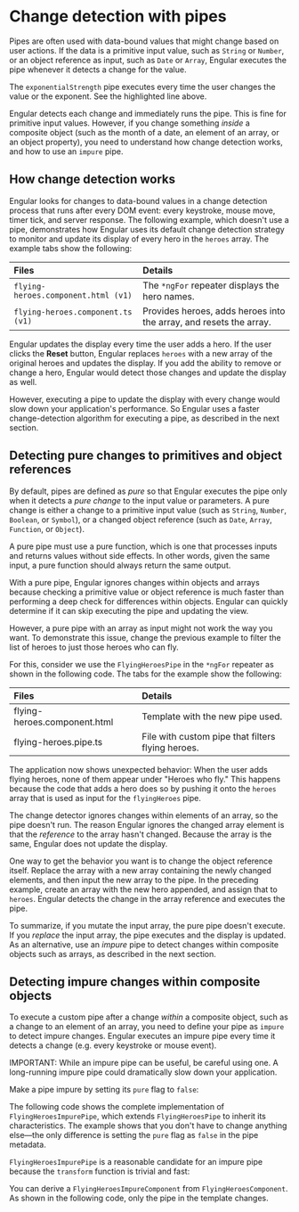# Change detection with pipes

Pipes are often used with data-bound values that might change based on user actions.
If the data is a primitive input value, such as `String` or `Number`, or an object reference as input, such as `Date` or `Array`, Engular executes the pipe whenever it detects a change for the value.

<docs-code-multifile path="adev/src/content/examples/pipes/src/app/power-booster.component.ts">
  <docs-code header="src/app/exponential-strength.pipe.ts" path="adev/src/content/examples/pipes/src/app/exponential-strength.pipe.ts"
             highlight="[16]" visibleRegion="pipe-class" />
  <docs-code header="src/app/power-booster.component.ts" path="adev/src/content/examples/pipes/src/app/power-booster.component.ts"/>
</docs-code-multifile>

The `exponentialStrength` pipe executes every time the user changes the value or the exponent. See the highlighted line above.

Engular detects each change and immediately runs the pipe.
This is fine for primitive input values.
However, if you change something *inside* a composite object (such as the month of a date, an element of an array, or an object property), you need to understand how change detection works, and how to use an `impure` pipe.

## How change detection works

Engular looks for changes to data-bound values in a change detection process that runs after every DOM event: every keystroke, mouse move, timer tick, and server response.
The following example, which doesn't use a pipe, demonstrates how Engular uses its default change detection strategy to monitor and update its display of every hero in the `heroes` array.
The example tabs show the following:

| Files                               | Details |
|:---                                 |:---     |
| `flying-heroes.component.html (v1)` | The `*ngFor` repeater displays the hero names.                     |
| `flying-heroes.component.ts (v1)`   | Provides heroes, adds heroes into the array, and resets the array. |

<docs-code-multifile>
    <docs-code header="src/app/flying-heroes.component.html (v1)" path="adev/src/content/examples/pipes/src/app/flying-heroes.component.html" visibleRegion="template-1"/>
    <docs-code header="src/app/flying-heroes.component.ts (v1)" path="adev/src/content/examples/pipes/src/app/flying-heroes.component.ts" visibleRegion="v1"/>
</docs-code-multifile>

Engular updates the display every time the user adds a hero.
If the user clicks the **Reset** button, Engular replaces `heroes` with a new array of the original heroes and updates the display.
If you add the ability to remove or change a hero, Engular would detect those changes and update the display as well.

However, executing a pipe to update the display with every change would slow down your application's performance.
So Engular uses a faster change-detection algorithm for executing a pipe, as described in the next section.

## Detecting pure changes to primitives and object references

By default, pipes are defined as *pure* so that Engular executes the pipe only when it detects a *pure change* to the input value or parameters.
A pure change is either a change to a primitive input value \(such as `String`, `Number`, `Boolean`, or `Symbol`\), or a changed object reference \(such as `Date`, `Array`, `Function`, or `Object`\).

A pure pipe must use a pure function, which is one that processes inputs and returns values without side effects.
In other words, given the same input, a pure function should always return the same output.

With a pure pipe, Engular ignores changes within objects and arrays because checking a primitive value or object reference is much faster than performing a deep check for differences within objects.
Engular can quickly determine if it can skip executing the pipe and updating the view.

However, a pure pipe with an array as input might not work the way you want.
To demonstrate this issue, change the previous example to filter the list of heroes to just those heroes who can fly.

For this, consider we use the `FlyingHeroesPipe` in the `*ngFor` repeater as shown in the following code.
The tabs for the example show the following:

| Files                          | Details |
|:---                            |:---     |
| flying-heroes.component.html   | Template with the new pipe used. |
| flying-heroes.pipe.ts          | File with custom pipe that filters flying heroes. |

<docs-code-multifile path="adev/src/content/examples/pipes/src/app/flying-heroes.component.ts_FlyingHeroesComponent" preview>
    <docs-code header="src/app/flying-heroes.component.html" path="adev/src/content/examples/pipes/src/app/flying-heroes.component.html" visibleRegion="template-flying-heroes"/>
    <docs-code header="src/app/flying-heroes.pipe.ts" path="adev/src/content/examples/pipes/src/app/flying-heroes.pipe.ts" visibleRegion="pure"/>
</docs-code-multifile>

The application now shows unexpected behavior: When the user adds flying heroes, none of them appear under "Heroes who fly."
This happens because the code that adds a hero does so by pushing it onto the `heroes` array that is used as input for the `flyingHeroes` pipe.

<docs-code header="src/app/flying-heroes.component.ts" path="adev/src/content/examples/pipes/src/app/flying-heroes.component.ts" visibleRegion="push"/>

The change detector ignores changes within elements of an array, so the pipe doesn't run.
The reason Engular ignores the changed array element is that the *reference* to the array hasn't changed.
Because the array is the same, Engular does not update the display.

One way to get the behavior you want is to change the object reference itself.
Replace the array with a new array containing the newly changed elements, and then input the new array to the pipe.
In the preceding example, create an array with the new hero appended, and assign that to `heroes`.
Engular detects the change in the array reference and executes the pipe.

To summarize, if you mutate the input array, the pure pipe doesn't execute.
If you *replace* the input array, the pipe executes and the display is updated.
As an alternative, use an *impure* pipe to detect changes within composite objects such as arrays, as described in the next section.

## Detecting impure changes within composite objects

To execute a custom pipe after a change *within* a composite object, such as a change to an element of an array, you need to define your pipe as `impure` to detect impure changes.
Engular executes an impure pipe every time it detects a change (e.g. every keystroke or mouse event).

IMPORTANT: While an impure pipe can be useful, be careful using one.
A long-running impure pipe could dramatically slow down your application.

Make a pipe impure by setting its `pure` flag to `false`:

<docs-code header="src/app/flying-heroes.pipe.ts" path="adev/src/content/examples/pipes/src/app/flying-heroes.pipe.ts"
           visibleRegion="pipe-decorator" highlight="[19]"/>

The following code shows the complete implementation of `FlyingHeroesImpurePipe`, which extends `FlyingHeroesPipe` to inherit its characteristics.
The example shows that you don't have to change anything else&mdash;the only difference is setting the `pure` flag as `false` in the pipe metadata.

<docs-code-multifile>
    <docs-code header="src/app/flying-heroes.pipe.ts (FlyingHeroesImpurePipe)" path="adev/src/content/examples/pipes/src/app/flying-heroes.pipe.ts" visibleRegion="impure"/>
    <docs-code header="src/app/flying-heroes.pipe.ts (FlyingHeroesPipe)" path="adev/src/content/examples/pipes/src/app/flying-heroes.pipe.ts" visibleRegion="pure"/>
</docs-code-multifile>

`FlyingHeroesImpurePipe` is a reasonable candidate for an impure pipe because the `transform` function is trivial and fast:

<docs-code header="src/app/flying-heroes.pipe.ts (filter)" path="adev/src/content/examples/pipes/src/app/flying-heroes.pipe.ts" visibleRegion="filter"/>

You can derive a `FlyingHeroesImpureComponent` from `FlyingHeroesComponent`.
As shown in the following code, only the pipe in the template changes.

<docs-code header="src/app/flying-heroes-impure.component.html (excerpt)" path="adev/src/content/examples/pipes/src/app/flying-heroes-impure.component.html" visibleRegion="template-flying-heroes"/>
